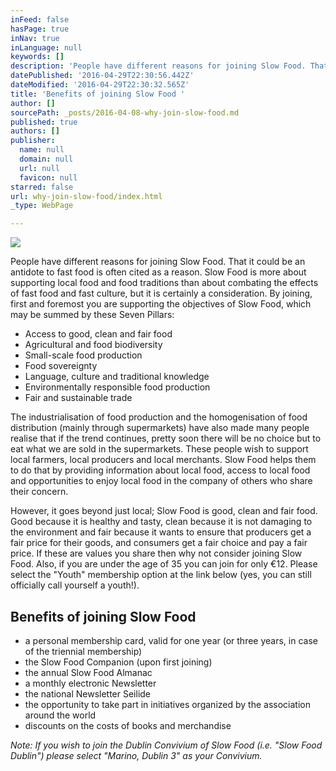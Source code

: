 ```yaml
---
inFeed: false
hasPage: true
inNav: true
inLanguage: null
keywords: []
description: 'People have different reasons for joining Slow Food. That it could be an antidote to fast food is often cited as a reason. Slow Food is more about supporting local food and food traditions than about combating the effects of fast food and fast culture, but it is certainly a consideration. By joining, first and foremost you are supporting the objectives of Slow Food, which may be summed by these Seven Pillars:'
datePublished: '2016-04-29T22:30:56.442Z'
dateModified: '2016-04-29T22:30:32.565Z'
title: 'Benefits of joining Slow Food '
author: []
sourcePath: _posts/2016-04-08-why-join-slow-food.md
published: true
authors: []
publisher:
  name: null
  domain: null
  url: null
  favicon: null
starred: false
url: why-join-slow-food/index.html
_type: WebPage

---
```

![](https://the-grid-user-content.s3-us-west-2.amazonaws.com/c530aea3-ba45-44b2-a211-ace1479f4e0c.jpg)

People have different reasons for joining Slow Food. That it could be an antidote to fast food is often cited as a reason. Slow Food is more about supporting local food and food traditions than about combating the effects of fast food and fast culture, but it is certainly a consideration. By joining, first and foremost you are supporting the objectives of Slow Food, which may be summed by these Seven Pillars:

* Access to good, clean and fair food
* Agricultural and food biodiversity
* Small-scale food production
* Food sovereignty
* Language, culture and traditional knowledge
* Environmentally responsible food production
* Fair and sustainable trade

The industrialisation of food production and the homogenisation of food distribution (mainly through supermarkets) have also made many people realise that if the trend continues, pretty soon there will be no choice but to eat what we are sold in the supermarkets. These people wish to support local farmers, local producers and local merchants. Slow Food helps them to do that by providing information about local food, access to local food and opportunities to enjoy local food in the company of others who share their concern. 

However, it goes beyond just local; Slow Food is good, clean and fair food. Good because it is healthy and tasty, clean because it is not damaging to the environment and fair because it wants to ensure that producers get a fair price for their goods, and consumers get a fair choice and pay a fair price. If these are values you share then why not consider joining Slow Food. Also, if you are under the age of 35 you can join for only €12\. Please select the "Youth" membership option at the link below (yes, you can still officially call yourself a youth!). 

## Benefits of joining Slow Food 

* a personal membership card, valid for one year (or three years, in case of the triennial membership) 
* the Slow Food Companion (upon first joining) 
* the annual Slow Food Almanac 
* a monthly electronic Newsletter 
* the national Newsletter Seilide 
* the opportunity to take part in initiatives organized by the association around the world 
* discounts on the costs of books and merchandise 

_Note: If you wish to join the Dublin Convivium of Slow Food (i.e. "Slow Food Dublin") please select "Marino, Dublin 3" as your Convivium._